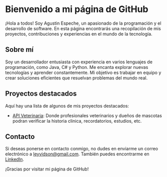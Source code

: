 # Bienvenido a mi página de GitHub

¡Hola a todos! Soy Agustin Espeche, un apasionado de la programación y el desarrollo de software. En esta página encontrarás una recopilación de mis proyectos, contribuciones y experiencias en el mundo de la tecnología.

## Sobre mí

Soy un desarrollador entusiasta con experiencia en varios lenguajes de programación, como Java, C# y Python. Me encanta explorar nuevas tecnologías y aprender constantemente. Mi objetivo es trabajar en equipo y crear soluciones eficientes que resuelvan problemas del mundo real.

## Proyectos destacados

Aquí hay una lista de algunos de mis proyectos destacados:

- [API Veterinaria](https://github.com/114154-ESPECHE/veterinariaAPI.git): Donde profesionales veterinarios y dueños de mascotas podran verificar la historia clinica, recordatorios, estudios, etc.



## Contacto

Si deseas ponerse en contacto conmigo, no dudes en enviarme un correo electrónico a [leyvidson@gmail.com](mailto:tu_correo@ejemplo.com). También puedes encontrarme en [LinkedIn](https://www.linkedin.com/in/agust%C3%ADn-espeche-b052a6151/).

¡Gracias por visitar mi página de GitHub!

